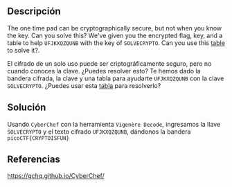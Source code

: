 ## Descripción
The one time pad can be cryptographically secure, but not when you know the key. Can you solve this? We've given you the encrypted flag, key, and a table to help `UFJKXQZQUNB` with the key of `SOLVECRYPTO`. Can you use this [table](https://jupiter.challenges.picoctf.org/static/1fd21547c154c678d2dab145c29f1d79/table.txt) to solve it?.

El cifrado de un solo uso puede ser criptográficamente seguro, pero no cuando conoces la clave. ¿Puedes resolver esto? Te hemos dado la bandera cifrada, la clave y una tabla para ayudarte `UFJKXQZQUNB` con la clave `SOLVECRYPTO`. ¿Puedes usar esta [tabla](https://jupiter.challenges.picoctf.org/static/1fd21547c154c678d2dab145c29f1d79/table.txt) para resolverlo?
## Solución
Usando `CyberChef` con la herramienta `Vigenère Decode`, ingresamos la llave `SOLVECRYPTO` y el texto cifrado `UFJKXQZQUNB`, dándonos la bandera `picoCTF{CRYPTOISFUN}`
## Referencias
https://gchq.github.io/CyberChef/